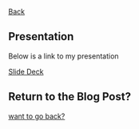 <a href="https://nicoleboccia.github.io/portfolio/">Back</a>
## Presentation

Below is a link to my presentation

[Slide Deck](reveal_working/index.html)

## Return to the Blog Post?
[want to go back?](https://nicoleboccia.github.io/blogpost.github.io/)
